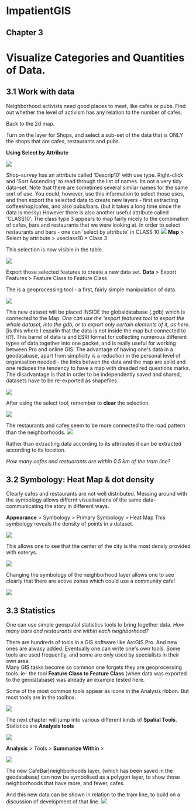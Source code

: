 
# ImpatientGIS

## Chapter 3
# Visualize Categories and Quantities of Data.

## 3.1 Work with data

Neighborhood activists need good places to meet, like cafes or pubs. Find out whether the level of activism has any relation to the number of cafes. 

Back to the 2d map. 

Turn on the layer for Shops, and select a sub-set of the data that is ONLY the shops that are cafes, restaurants and pubs.

**Using Select by Attribute**

![](SHOTS3/2select.png)

Shop-survey has an attribute called 'Descrip10' with use type. Right-click and 'Sort Ascending' to read through the list of names.  Its not a very tidy data-set. Note that there are sometimes several similar names for the same sort of use. You could, however, use this information to select those uses, and then export the selected data to create new layers - first extracting coffeeshop/cafes, and also pubs/bars. (but it takes a long time since the data is messy)
However there is also another useful attribute called 'CLASS10'. The class type 3 appears to map fairly nicely to the combination of cafes, bars and restaurants that we were looking at. In order to select restaurants and bars - one can 'select by attribute' in CLASS 10
![](SHOTS3/selectAttr2.png)
**Map** > Select by attribute > useclass10 = Class 3

This selection is now visible in the table.

![](SHOTS3/selection.png)

Export those selected features to create a new data set. 
**Data** > Export Features > Feature Class to Feature Class

The is a geoprocessing tool - a first, fairly simple manipulation of data.

![](SHOTS3/export.png)

This new dataset will be placed INSIDE the globaldatabase (.gdb) which is connected to the Map. *One can use the 'export features tool to export the whole dataset, into the gdb, or to export only certain elements of it, as here.* 
[is this where I expalin that the data is not inside the map but connected to it?]. This barrel of data is and ESRI format for collecting numerous different types of data together into one packet, and is really useful for working between Pro and online GIS.  The advantage of having one's data in a geodatabase, apart from simplicity is a reduction in the personal level of organisation needed - the links betwen the data and the map are solid and one reduces the tendency to have a map with dreaded red questions marks. The disadvantage is that in order to be independently saved and shared, datasets have to be re-exported as shapefiles.   

![](SHOTS3/feature2feature.png)

After using the select tool, remember to **clear** the selection.

![](SHOTS3/2select.png)

The restaurants and cafes seem to be more connected to the road pattern than the neighborhoods.
![](SHOTS3/AllPubCafe.png)

Rather than extracting data according to its attributes it can be extracted according to its location. 

*How many cafes and restuarants are within 0.5 km of the tram line?*


## 3.2 Symbology: Heat Map & dot density

Clearly cafes and restaurants are not well distributed. Messing around with the symbology allows differnt visualisations of the same data- communicating the story in different ways.

**Appearance** > Symbology > Primary Symbology > Heat Map
This symbology reveals the density of points in a dataset. 

![](SHOTS3/HeatMap.png)

This allows one to see that the center of the city is the most densly provided with eaterys. 

![](SHOTS3/EdinHeatMap.png)

Changing the symbology of the neighborhood layer allows one to see clearly that there are active zones which could use a community cafe!

![](SHOTS3/DotDensity.png)

## 3.3 Statistics

One can use simple geospatial statistics tools to bring together data. 
*How many bars and restaurants are within each neighborhood?*

There are hundreds of tools in a GIS software like ArcGIS Pro. And new ones are alwasy added. Eventually one can write one's own tools. Some tools are used frequently, and some are only used by specialists in their own area.  
Many GIS tasks become so common one forgets they are geoprocessing tools. 
ie- the tool **Feature Class to Feature Class** (when data was exported to the geodatabase) was already an example tested here. 

Some of the most common tools appear as icons in the Analysis ribbon. But most tools are in the toolbox. 

![](SHOTS3/findTools.png)

The next chapter will jump into various different kinds of **Spatial Tools**.  Statistics are **Analysis tools**

![](SHOTS3/toolbox.png)

**Analysis** > Tools > **Summarize Within** > 

![](SHOTS3/Summarize.png)

The new CafeBar)neighborhoods layer, (which has been saved in the geodatabase) can now be symbolised as a polygon layer, to show those neighborhoods that have more, and fewer, cafes.

And this new data can be shown in relation to the tram line, to build on a discussion of development of that line. 
![](SHOTS3/tramCafe.png)




